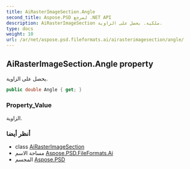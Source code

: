 ```yaml
---
title: AiRasterImageSection.Angle
second_title: Aspose.PSD لمرجع .NET API
description: AiRasterImageSection ملكية. يحصل على الزاوية.
type: docs
weight: 10
url: /ar/net/aspose.psd.fileformats.ai/airasterimagesection/angle/
---
```

## AiRasterImageSection.Angle property

يحصل على الزاوية.

```csharp
public double Angle { get; }
```

### Property_Value

الزاوية.

### أنظر أيضا

* class [AiRasterImageSection](../)
* مساحة الاسم [Aspose.PSD.FileFormats.Ai](../../airasterimagesection/)
* المجسم [Aspose.PSD](../../../)


